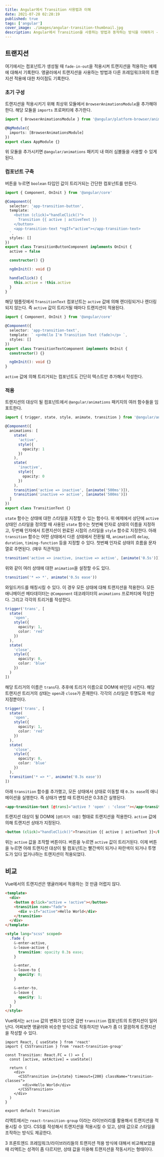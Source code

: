 ```yaml
---
title: Angular에서 Transition 사용법과 이해
date: 2021-07-28 02:28:19
published: true
tags: ['angular']
cover_image: ./images/angular-transition-thumbnail.jpg
description: Angular에서 Transition을 사용하는 방법과 동작하는 방식을 이해하기 - 공식 문서
---
```


## 트랜지션

여기에서는 컴포넌트가 생성될 때 `fade-in-out`을 적용시켜 트랜지션을 적용하는 예제에 대해서 기록한다. 앵귤러에서 트랜지션을 사용하는 방법과 다른 프레임워크와의 트랜지션 적용에 대한 차이점도 기록한다.

### 초기 구성

트랜지션을 적용시키기 위해 최상위 모듈에서 `BrowserAnimationsModule`을 추가해야한다. 해당 모듈을 `imports` 프로퍼티에 추가한다.

```ts
import { BrowserAnimationsModule } from '@angular/platform-browser/animations'

@NgModule({
  imports: [BrowserAnimationsModule]
})
export class AppModule {}
```

위 모듈을 추가시키면 `@angular/animations` 패키지 내 여러 심볼들을 사용할 수 있게 된다.

### 컴포넌트 구축

버튼을 누르면 `boolean` 타입인 값이 트리거되는 간단한 컴포넌트를 만든다.

```ts
import { Component, OnInit } from '@angular/core'

@Component({
  selector: 'app-transition-button',
  template: `
    <button (click)="handleClick()">
      Transition {{ active | activeText }}
    </button>
    <app-transition-text *ngIf="active"></app-transition-text>
  `,
  styles: []
})
export class TransitionButtonComponent implements OnInit {
  active = false

  constructor() {}

  ngOnInit(): void {}

  handleClick() {
    this.active = !this.active
  }
}
```

해당 템플릿에서 `TransitionText` 컴포넌트는 `active` 값에 의해 렌더링되거나 렌더링되지 않는다. 즉 `active` 값이 트리거될 때마다 트랜지션이 적용된다.

```ts
import { Component, OnInit } from '@angular/core'

@Component({
  selector: 'app-transition-text',
  template: ` <p>Hello I'm Transition Text (fade)</p> `,
  styles: []
})
export class TransitionTextComponent implements OnInit {
  constructor() {}

  ngOnInit(): void {}
}
```

`active` 값에 의해 트리거되는 컴포넌트도 간단히 텍스트만 추가해서 작성한다.

### 적용

트랜지션의 대상이 될 컴포넌트에서 `@angular/animations` 패키지의 여러 함수들을 임포트한다.

```ts
import { trigger, state, style, animate, transition } from '@angular/animations'

@Component({
  animations: [
    state(
      'active',
      style({
        opacity: 1
      })
    ),
    state(
      'inactive',
      style({
        opacity: 0
      })
    ),
    transition('active => inactive', [animate('500ms')]),
    transition('inactive => active', [animate('500ms')])
  ]
})
export class TransitionText {}
```

`state` 함수는 상태에 대한 스타일을 지정할 수 있는 함수다. 위 예제에서 상단에 `active` 상태인 스타일을 정의할 때 사용된 `state` 함수는 첫번째 인자로 상태의 이름을 지정하고, 두번째 인자에서 트랜지션이 완료된 시점의 스타일을 `style` 함수로 지정한다. 아래 `transition` 함수는 어떤 상태에서 다른 상태에서 전환될 때, `animation`의 `delay`, `duration`, `timing-function` 등을 지정할 수 있다. 첫번째 인자로 상태의 흐름을 문자열로 주면된다. (매우 직관적임)

```ts
transition('active => inactive, inactive => active', [animate('0.5s')])
```

위와 같이 여러 상태에 대한 `animation`을 설정할 수도 있다.

```ts
transition('* => *', animate('0.5s ease'))
```

와일드카드를 매칭시킬 수 있다. 이 경우 모든 상태에 대해 트랜지션을 적용한다. 모든 애니메이션 메타데이터는 `@Component` 데코레이터의 `animations` 프로퍼티에 작성한다. 그리고 각각의 트리거를 작성한다.

```ts
trigger('trans', [
  state(
    'open',
    style({
      opacity: 1,
      color: 'red'
    })
  ),
  state(
    'close',
    style({
      opacity: 0,
      color: 'blue'
    })
  )
])
```

해당 트리거의 이름은 `trans`다. 추후에 트리거 이름으로 DOM에 바인딩 시킨다. 해당 트랜지션 트리거의 상태는 `open`과 `close`가 존재한다. 각각의 스타일은 투명도와 색상 지정뿐이다.

```ts
trigger('trans', [
  state(
    'open',
    style({
      opacity: 1,
      color: 'red'
    })
  ),
  state(
    'close',
    style({
      opacity: 0,
      color: 'blue'
    })
  ),
  transition('* => *', animate('0.3s ease'))
])
```

아래 `transition` 함수를 추가했고, 모든 상태에서 상태로 이동할 때 `0.3s ease`의 애니메이션을 실행한다. 즉 상태가 변할 때 트랜지션은 0.3초간 실행된다.

```html
<app-transition-text [@trans]="active ? 'open' : 'close'"></app-transition-text>
```

트랜지션 대상이 될 DOM에 `[@트리거 이름]` 형태로 트랜지션을 적용한다. `active` 값에 의해 트랜지션 상태가 지정된다.

```html
<button (click)="handleClick()">Transition {{ active | activeText }}</button>
```

위는 `active` 값을 조작할 버튼이다. 버튼을 누르면 `active` 값이 트리거된다. 이제 버튼을 누르면 아래 트랜지션 대상이 될 컴포넌트는 빨간색이 되거나 파란색이 되거나 투명도가 있다 없거나하는 트랜지션이 적용되었다.

## 비교

Vue에서의 트랜지션은 앵귤러에서 적용하는 것 만큼 어렵지 않다.

```html
<template>
  <div>
    <button @click="active = !active"></button>
    <transition name="fade">
      <div v-if="active">Hello World</div>
    </transition>
  </div>
</template>

<style lang="scss" scoped>
  .fade {
    &-enter-active,
    &-leave-active {
      transition: opacity 0.3s ease;
    }

    &-enter,
    &-leave-to {
      opacity: 0;
    }

    &-enter-to,
    &-leave {
      opacity: 1;
    }
  }
</style>
```

Vue에서는 `active` 값의 변화가 있으면 감싼 `transition` 컴포넌트의 트랜지션이 일어난다. 어찌보면 앵귤러와 비슷한 방식으로 작동하지만 Vue가 좀 더 깔끔하게 트랜지션을 작성할 수 있다.

```tsx
import React, { useState } from 'react'
import { CSSTransition } from 'react-transition-group'

const Transition: React.FC = () => {
  const [active, setActive] = useState()

  return (
    <div>
      <CSSTransition in={state} timeout={200} className="transition-classes">
        <div>Hello World</div>
      </CSSTransition>
    </div>
  )
}

export default Transition
```

리액트에서는 `react-transition-group` 이라는 라이브러리를 활용해서 트랜지션을 적용시킬 수 있다. CSS를 작성해서 트랜지션을 적용시킬 수 있고, 상태 값으로 스타일을 조작하는 방식도 제공한다.

3 프론트엔드 프레임워크/라이브러리들의 트랜지션 적용 방식에 대해서 비교해보았을 때 리액트는 성격이 좀 다르지만, 상태 값을 이용해 트랜지션을 작동시키는 형태이다.
